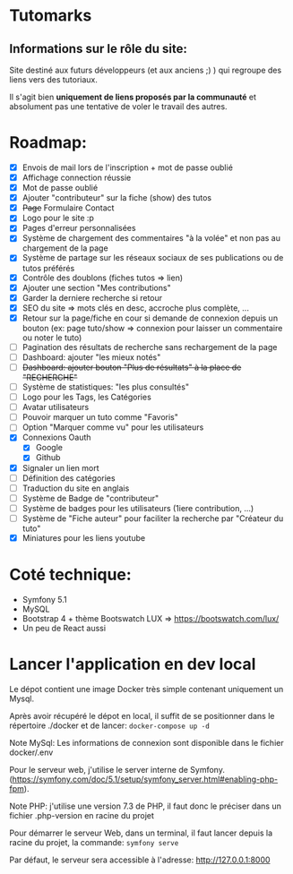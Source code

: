 # Tutomarks


Informations sur le rôle du site:
--
Site destiné aux futurs développeurs (et aux anciens ;) ) qui regroupe des liens vers des tutoriaux.

Il s'agit bien **uniquement de liens proposés par la communauté** et absolument pas une tentative de voler le travail des autres.


# Roadmap:

- [x] Envois de mail lors de l'inscription + mot de passe oublié
- [x] Affichage connection réussie
- [x] Mot de passe oublié
- [x] Ajouter "contributeur" sur la fiche (show) des tutos
- [x] ~~Page~~ Formulaire Contact
- [x] Logo pour le site :p
- [x] Pages d'erreur personnalisées
- [x] Système de chargement des commentaires "à la volée" et non pas au chargement de la page
- [x] Système de partage sur les réseaux sociaux de ses publications ou de tutos préférés
- [x] Contrôle des doublons (fiches tutos => lien)
- [x] Ajouter une section "Mes contributions"
- [x] Garder la derniere recherche si retour
- [x] SEO du site => mots clés en desc, accroche plus complète, ...
- [x] Retour sur la page/fiche en cour si demande de connexion depuis un bouton (ex: page tuto/show => connexion pour laisser un commentaire ou noter le tuto)
- [ ] Pagination des résultats de recherche sans rechargement de la page
- [ ] Dashboard: ajouter "les mieux notés"
- [ ] ~~Dashboard: ajouter bouton "Plus de résultats" à la place de "RECHERCHE"~~
- [ ] Système de statistiques: "les plus consultés"
- [ ] Logo pour les Tags, les Catégories
- [ ] Avatar utilisateurs
- [ ] Pouvoir marquer un tuto comme "Favoris"
- [ ] Option "Marquer comme vu" pour les utilisateurs
- [x] Connexions Oauth
    - [x] Google
    - [x] Github
- [x] Signaler un lien mort
- [ ] Définition des catégories
- [ ] Traduction du site en anglais
- [ ] Système de Badge de "contributeur"
- [ ] Système de badges pour les utilisateurs (1iere contribution, ...)
- [ ] Système de "Fiche auteur" pour faciliter la recherche par "Créateur du tuto"
- [x] Miniatures pour les liens youtube

# Coté technique:

- Symfony 5.1
- MySQL
- Bootstrap 4 + thème Bootswatch LUX =>  https://bootswatch.com/lux/
- Un peu de React aussi


# Lancer l'application en dev local

Le dépot contient une image Docker très simple contenant uniquement un Mysql. 

Après avoir récupéré le dépot en local, il suffit de se positionner dans le répertoire ./docker et de lancer:
`docker-compose up -d`
  
Note MySql: Les informations de connexion sont disponible dans le fichier docker/.env


Pour le serveur web, j'utilise le server interne de Symfony. (https://symfony.com/doc/5.1/setup/symfony_server.html#enabling-php-fpm).

Note PHP: j'utilise une version 7.3 de PHP, il faut donc le préciser dans un fichier .php-version en racine du projet
  
Pour démarrer le serveur Web, dans un terminal, il faut lancer depuis la racine du projet, la commande: `symfony serve`

Par défaut, le serveur sera accessible à l'adresse: http://127.0.0.1:8000
